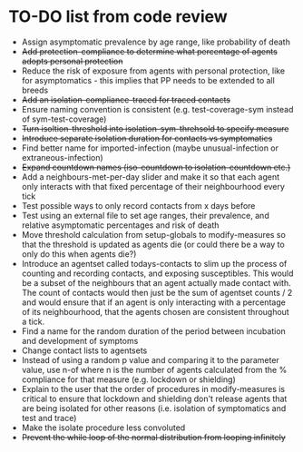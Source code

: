 # TO-DO list from code review

- Assign asymptomatic prevalence by age range, like probability of death
- ~~Add protection-compliance to determine what percentage of agents adopts personal protection~~
- Reduce the risk of exposure from agents with personal protection, like for asymptomatics - this implies that PP needs to be extended to all breeds
- ~~Add an isolation-compliance-traced for traced contacts~~
- Ensure naming convention is consistent (e.g. test-coverage-sym instead of sym-test-coverage)
- ~~Turn isoltion-threshold into isolation-sym-threhsold to specify measure~~
- ~~Introduce separate isolation duration for contacts vs symptomatics~~
- Find better name for imported-infection (maybe unusual-infection or extraneous-infection)
- ~~Expand countdown names (iso-countdown to isolation-countdown etc.)~~
- Add a neighbours-met-per-day slider and make it so that each agent only interacts with that fixed percentage of their neighbourhood every tick
- Test possible ways to only record contacts from x days before
- Test using an external file to set age ranges, their prevalence, and relative asymptomatic percentages and risk of death
- Move threshold calculation from setup-globals to modify-measures so that the threshold is updated as agents die (or could there be a way to only do this when agents die?)
- Introduce an agentset called todays-contacts to slim up the process of counting and recording contacts, and exposing susceptibles. This would be a subset of the neighbours that an agent actually made contact with. The count of contacts would then just be the sum of agentset counts / 2 and would ensure that if an agent is only interacting with a percentage of its neighbourhood, that the agents chosen are consistent throughout a tick.
- Find a name for the random duration of the period between incubation and development of symptoms
- Change contact lists to agentsets
- Instead of using a random p value and comparing it to the parameter value, use n-of where n is the number of agents calculated from the % compliance for that measure (e.g. lockdown or shielding)
- Explain to the user that the order of procedures in modify-measures is critical to ensure that lockdown and shielding don't release agents that are being isolated for other reasons (i.e. isolation of symptomatics and test and trace)
- Make the isolate procedure less convoluted
- ~~Prevent the while loop of the normal distribution from looping infinitely~~
